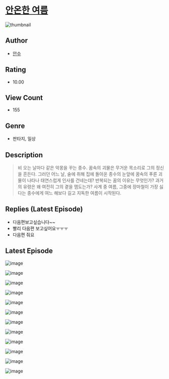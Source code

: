 # [안온한 여름](https://comic.naver.com/challenge/list?titleId=811428)
![thumbnail](https://image-comic.pstatic.net/user_contents_data/challenge_comic/2023/05/25/228247/upload_3919594457438577253_480x623.jpeg)

## Author
- [안수](https://comic.naver.com/artistTitle?id=228247)

## Rating
- 10.00

## View Count
- 155

## Genre
- 판타지, 일상

## Description
> 비 오는 날마다 같은 악몽을 꾸는 종수. 꿈속의 괴물은 무거운 목소리로 그의 정신을 흔든다. 그러던 어느 날, 술에 취해 집에 돌아온 종수의 눈앞에 꿈속의 푸른 괴물이 나타나 태연스럽게 인사를 건네는데? 반복되는 꿈의 이유는 무엇인가? 과거의 유령은 왜 여전히 그의 곁을 맴도는가? 사계 중 여름, 그중에 장마철이 가장 싫다는 종수에게 여느 해보다 길고 지독한 여름이 시작된다.

## Replies (Latest Episode)
- 다음편보고싶습니다~~
- 빨리 다음편 보고싶어요ㅜㅜㅜ
- 다음편 줘요

## Latest Episode
![image](https://image-comic.pstatic.net/user_contents_data/challenge_comic/2023/05/26/228247/upload_3617904748192346679.jpeg)

![image](https://image-comic.pstatic.net/user_contents_data/challenge_comic/2023/05/26/228247/upload_3703197172367832418.jpeg)

![image](https://image-comic.pstatic.net/user_contents_data/challenge_comic/2023/05/26/228247/upload_3545797694132925282.jpeg)

![image](https://image-comic.pstatic.net/user_contents_data/challenge_comic/2023/05/26/228247/upload_7291947045923140707.jpeg)

![image](https://image-comic.pstatic.net/user_contents_data/challenge_comic/2023/05/26/228247/upload_3762256348467769698.jpeg)

![image](https://image-comic.pstatic.net/user_contents_data/challenge_comic/2023/05/26/228247/upload_3774635749935296566.jpeg)

![image](https://image-comic.pstatic.net/user_contents_data/challenge_comic/2023/05/26/228247/upload_3990862602178213177.jpeg)

![image](https://image-comic.pstatic.net/user_contents_data/challenge_comic/2023/05/26/228247/upload_3847534478955274850.jpeg)

![image](https://image-comic.pstatic.net/user_contents_data/challenge_comic/2023/05/26/228247/upload_7363779433337270579.jpeg)

![image](https://image-comic.pstatic.net/user_contents_data/challenge_comic/2023/05/26/228247/upload_7147835147876054577.jpeg)

![image](https://image-comic.pstatic.net/user_contents_data/challenge_comic/2023/05/26/228247/upload_7005120750415197238.jpeg)

![image](https://image-comic.pstatic.net/user_contents_data/challenge_comic/2023/05/26/228247/upload_3834870273944859954.jpeg)
